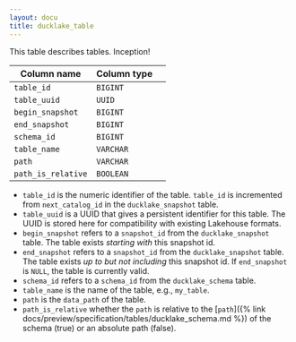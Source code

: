 ```yaml
---
layout: docu
title: ducklake_table
---
```


This table describes tables. Inception!

| Column name        | Column type |             |
| ------------------ | ----------- | ----------- |
| `table_id`         | `BIGINT`    |             |
| `table_uuid`       | `UUID`      |             |
| `begin_snapshot`   | `BIGINT`    |             |
| `end_snapshot`     | `BIGINT`    |             |
| `schema_id`        | `BIGINT`    |             |
| `table_name`       | `VARCHAR`   |             |
| `path`             | `VARCHAR`   |             |
| `path_is_relative` | `BOOLEAN`   |             |

- `table_id` is the numeric identifier of the table. `table_id` is incremented from `next_catalog_id` in the `ducklake_snapshot` table.
- `table_uuid` is a UUID that gives a persistent identifier for this table. The UUID is stored here for compatibility with existing Lakehouse formats.
- `begin_snapshot` refers to a `snapshot_id` from the `ducklake_snapshot` table. The table exists *starting with* this snapshot id.
- `end_snapshot` refers to a `snapshot_id` from the `ducklake_snapshot` table. The table exists *up to but not including* this snapshot id. If `end_snapshot` is `NULL`, the table is currently valid.
- `schema_id` refers to a `schema_id` from the `ducklake_schema` table.
- `table_name` is the name of the table, e.g., `my_table`.
- `path` is the `data_path` of the table.
- `path_is_relative` whether the `path` is relative to the [`path`]({% link docs/preview/specification/tables/ducklake_schema.md %}) of the schema (true) or an absolute path (false).
